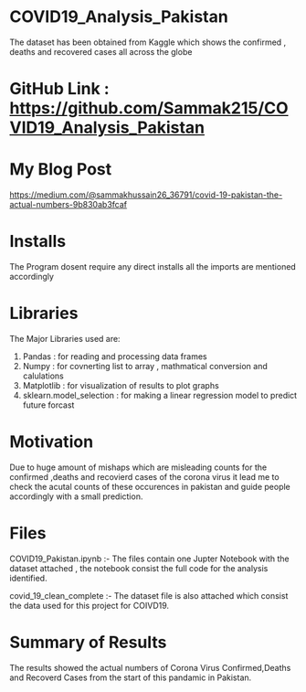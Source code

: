 # COVID19_Analysis_Pakistan
The dataset has been obtained from Kaggle which shows the confirmed , deaths and recovered cases all across the globe

# GitHub Link : https://github.com/Sammak215/COVID19_Analysis_Pakistan

# My Blog Post
https://medium.com/@sammakhussain26_36791/covid-19-pakistan-the-actual-numbers-9b830ab3fcaf

# Installs
The Program dosent require any direct installs all the imports are mentioned accordingly 

# Libraries
The Major Libraries used are:
1. Pandas : for reading and processing data frames
2. Numpy  : for covnerting list to array , mathmatical conversion and calulations
3. Matplotlib : for visualization of results to plot graphs
4. sklearn.model_selection : for making a linear regression model to predict future forcast

# Motivation 
Due to huge amount of mishaps which are misleading counts for the confirmed ,deaths and recovierd cases of the corona virus it lead me to check the acutal counts of these occurences in pakistan and guide people accordingly with a small prediction. 

# Files 
COVID19_Pakistan.ipynb :-
The files contain one Jupter Notebook with the dataset attached , the notebook consist the full code for the analysis identified.

covid_19_clean_complete :-
The dataset file is also attached which consist the data used for this project for COIVD19.

# Summary of Results
The results showed the actual numbers of Corona Virus Confirmed,Deaths and Recoverd Cases from the start of this pandamic in Pakistan.


